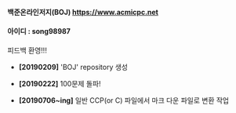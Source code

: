 #### 백준온라인저지(BOJ) https://www.acmicpc.net 

#### 아이디 : song98987

피드백 환영!!!



* **[20190209]** 'BOJ' repository 생성
* **[20190222]** 100문제 돌파!

* **[20190706~ing]** 일반 CCP(or C) 파일에서 마크 다운 파일로 변환 작업